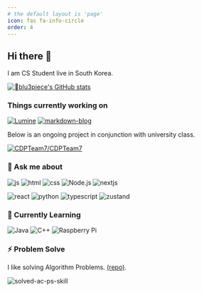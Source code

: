 ```yaml
---
# the default layout is 'page'
icon: fas fa-info-circle
order: 4
---
```


<style> 
    a {
        left: 0 !important;
        transform: none !important;
    }
</style>

## Hi there 👋

<!--
**johannblue/johannblue** is a ✨ _special_ ✨ repository because its `README.md` (this file) appears on your GitHub profile.

Here are some ideas to get you started:

- 🔭 I’m currently working on ...
- 🌱 I’m currently learning ...
- 👯 I’m looking to collaborate on ...
- 🤔 I’m looking for help with ...
- 💬 Ask me about ...
- 📫 How to reach me: ...
- 😄 Pronouns: ...
- ⚡ Fun fact: ...
-->

I am CS Student live in South Korea.

[![blu3piece's GitHub stats](https://github-readme-stats.vercel.app/api?username=blu3piece&theme=dark)](https://github.com/blu3piece/markdown-blog)

### Things currently working on

[![Lumine](https://github-readme-stats.vercel.app/api/pin/?username=junhyung9985&repo=Lumine&theme=dark)](https://github.com/junhyung9985/Lumine)
[![markdown-blog](https://github-readme-stats.vercel.app/api/pin/?username=blu3piece&repo=Postlog&theme=dark)](https://github.com/blu3piece/Postlog)

Below is an ongoing project in conjunction with university class.

[![CDPTeam7/CDPTeam7](https://github-readme-stats.vercel.app/api/pin/?username=CDPTeam7&repo=application-and-server&theme=dark)](https://github.com/CDPTeam7/application-and-server)

### 💬 Ask me about

![js](https://img.shields.io/badge/JavaScript-F7DF1E?style=for-the-badge&logo=JavaScript&logoColor=white)
![html](https://img.shields.io/badge/HTML-239120?style=for-the-badge&logo=html5&logoColor=white)
![css](https://img.shields.io/badge/CSS-239120?&style=for-the-badge&logo=css3&logoColor=white)
![Node.js](https://img.shields.io/badge/-Node.js-339933?style=for-the-badge&logo=node.js&logoColor=fff)
![nextjs](https://img.shields.io/badge/Next.js-000?logo=nextdotjs&logoColor=fff&style=for-the-badge)

![react](https://img.shields.io/badge/React-20232A?style=for-the-badge&logo=react&logoColor=61DAFB)
![python](https://img.shields.io/badge/Python-14354C?style=for-the-badge&logo=python&logoColor=white)
![typescript](https://img.shields.io/badge/TypeScript-007ACC?style=for-the-badge&logo=typescript&logoColor=white)
![zustand](https://img.shields.io/badge/zustand-%2320232a.svg?style=for-the-badge&logo=react&logoColor=%2361DAFB)

### 🌱 Currently Learning

![Java](https://img.shields.io/badge/java-%23ED8B00.svg?style=for-the-badge&logo=openjdk&logoColor=white)
![C++](https://img.shields.io/badge/c++-%2300599C.svg?style=for-the-badge&logo=c%2B%2B&logoColor=white)
![Raspberry Pi](https://img.shields.io/badge/-RaspberryPi-C51A4A?style=for-the-badge&logo=Raspberry-Pi)

### ⚡ Problem Solve

I like solving Algorithm Problems. [(repo)](https://github.com/blu3piece/boj-solution).

<img align="center" alt="solved-ac-ps-skill" src="https://mazassumnida.wtf/api/v2/generate_badge?boj=blu3fishez">
